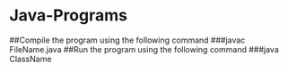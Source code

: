 # Java-Programs
##Compile the program using the following command
###javac FileName.java
##Run the program using the following command
###java ClassName
